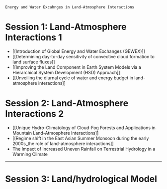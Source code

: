 ```ad-note
Energy and Water Excahnges in Land-Atmosphere Interactions
```
# Session 1: Land-Atmosphere Interactions 1
- [[Introduction of Global Energy and Water Exchanges (GEWEX)]]
- [[Determining day-to-day sensitivity of convective cloud formation to land surface fluxes]]
- [[Improving the Land Component in Earth System Models via a Hierarchical System Development (HSD) Approach]]
- [[Unveiling the diurnal cycle of water and energy budget in land-atmosphere interactions]]
# Session 2: Land-Atmosphere Interactions 2
- [[Unique Hydro-Climatology of Cloud-Fog Forests and Applications in Mountain Land-Atmosphere Interactions]]
- [[Regime shift in the East Asian Summer Monsoon during the early 2000s_the role of land-atmosphere interactions]]
- The Impact of Increased Uneven Rainfall on Terrestrial Hydrology in a Warming Climate
---
# Session 3: Land/hydrological Model